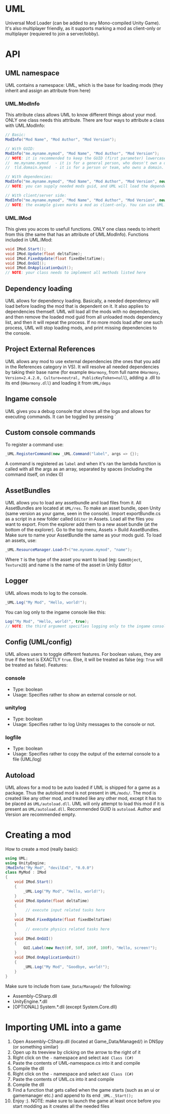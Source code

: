 # UML
 Universal Mod Loader (can be added to any Mono-compiled Unity Game).
 It's also multiplayer friendly, as it supports marking a mod as client-only or multiplayer (requiered to join a server/lobby).
# API
 ## UML namespace
  UML contains a namespace: UML, which is the base for loading mods (they inherit and assign an attribute from here)
  ### UML.ModInfo
   This attribute class allows UML to know different things about your mod. ONLY one class needs this attribute.
   There are four ways to attribute a class with UML.ModInfo:
   ```cs
// Basic:
ModInfo("Mod Name", "Mod Author", "Mod Version");
   
// With GUID:
ModInfo("me.myname.mymod", "Mod Name", "Mod Author", "Mod Version");
// NOTE: it is recommended to keep the GUID (first parameter) lowercase, and in the following format:
//  me.myname.mymod   - it is for a general person, who doesn't own a domain. Example: me.devilexe.test-mod
//  tld.domain.mymod  - it is for a person or team, who owns a domain. Example: go-ro.redline2.test-mod. if you own a subdomain, make the tld as domain-tld, like in the example (redline2.go.ro -> go-ro.redline2)
   
// With dependencies:
ModInfo("me.myname.mymod", "Mod Name", "Mod Author", "Mod Version", new string[] { "me.author.dep1", "me.another-author.dep2" });
// NOTE: you can supply needed mods guid, and UML will load the dependency before the mod itself
   
// With client/server side:
ModInfo("me.myname.mymod", "Mod Name", "Mod Author", "Mod Version", new string[] { "me.author.dep1", "me.another-author.dep2" }, UML.ModType.ClientOnly);
// NOTE: the example given marks a mod as client-only. You can use UML.ModType.Multiplayer to mark it needed for multiplayer. Feel free to add more to the enum
   ```
  
  ### UML.IMod
   This gives you acces to usefull functions. ONLY one class needs to inherit from this (the same that has an attribute of UML.ModInfo).
   Functions included in UML.IMod:
   ```cs
void IMod.Start();
void IMod.Update(float deltaTime);
void IMod.FixedUpdate(float fixedDeltaTime);
void IMod.OnGUI();
void IMod.OnApplicationQuit();
// NOTE: your class needs to implement all methods listed here
   ```
 
 ## Dependency loading
  UML allows for dependency loading.
  Basically, a needed dependency will load before loading the mod that is dependent on it. It also applies to dependencies themself.
  UML will load all the mods with no dependencies, and then remove the loaded mod guid from all unloaded mods dependency list, and then it will repeat the process.
  If no more mods load after one such process, UML will stop loading mods, and print missing dependencies to the console.
 
 ## Project External References
  UML allows any mod to use external dependencies (the ones that you add in the References category in VS).
  It will resolve all needed dependencies by taking their base name (for example `0Harmony`, from full name `0Harmony, Version=2.4.2.0, Culture=neutral, PublicKeyToken=null`), adding a .dll to its end (`0Harmony.dll`) and loading it from `UML/deps`
 
 ## Ingame console
  UML gives you a debug console that shows all the logs and allows for executing commands. It can be toggled by pressing \`
 
 ## Custom console commands
  To register a command use:
  ```cs
_UML.RegisterCommand(new _UML.Command("label", args => {});
  ```
  A command is registered as `label` and when it's ran the lambda function is called with all the args as an array, separated by spaces (including the command itself, on index 0)
 
 ## AssetBundles
  UML allows you to load any assetbundle and load files from it.
  All AssetBundles are located at `UML/res`.
  To make an asset bundle, open Unity (same version as your game, seen in the console).
  Import exportBundle.cs as a script in a new folder called `Editor` in Assets.
  Load all the files you want to export.
  From the explorer add them to a new asset bundle (at the bottom of the explorer).
  Go to the top menu, Assets > Build AssetBundles.
  Make sure to name your AssetBundle the same as your mods guid.
  To load an assets, use:
  ```cs
_UML.ResourceManager.Load<T>("me.myname.mymod", "name");
  ```
  Where `T` is the type of the asset you want to load (eg: `GameObject`, `Texture2D`) and name is the name of the asset in Unity Editor

 
 ## Logger
  UML allows mods to log to the console.
  ```cs
_UML.Log("My Mod", "Hello, world!");
  ```
  You can log only to the ingame console like this:
  ```cs
Log("My Mod", "Hello, world!", true);
// NOTE: the third argument specifies logging only to the ingame console (true) or to the console and logfile (if enabled) (false)
  ```
  
 ## Config (UML/config)
  UML allows users to toggle different features.
  For boolean values, they are true if the text is EXACTLY `true`. Else, it will be treated as false (eg: `True` will be treated as false).
  Features:
  ### console
  - Type: boolean
  - Usage: Specifies rather to show an external console or not.
  ### unitylog
  - Type: boolean
  - Usage: Specifies rather to log Unity messages to the console or not.
  ### logfile
  - Type: boolean
  - Usage: Specifies rather to copy the output of the external console to a file (UML/log)
 
 ## Autoload
  UML allows for a mod to be auto loaded if UML is shipped for a game as a package. Thus the autoload mod is not present in `UML/mods/`.
  The mod is created like any other mod, and treated like any other mod, except it has to be placed as `UML/autoload.dll`.
  UML will only attempt to load this mod if it is present as `UML/autoload.dll`.
  Recommended GUID is `autoload`. Author and Version are recommended empty.
 
 

 
 # Creating a mod
 How to create a mod (really basic):
```cs
using UML;
using UnityEngine;
[ModInfo("My Mod", "devilExE", "0.0.0")
class MyMod : IMod
{
    void IMod.Start()
    {
        _UML.Log("My Mod", "Hello, world!");
    }
    void IMod.Update(float deltaTime)
    {
         // execute input related tasks here
    }
    void IMod.FixedUpdate(float fixedDeltaTime)
    {
         // execute physics related tasks here
    }
    void IMod.OnGUI()
    {
        GUI.Label(new Rect(0f, 50f, 100f, 100f), "Hello, screen!");
    }
    void IMod.OnApplicationQuit()
    {
        _UML.Log("My Mod", "Goodbye, world!");
    }
}
```
Make sure to include from `Game_Data/Managed/` the following:
- Assembly-CSharp.dll
- UnityEngine.\*.dll
- \[OPTIONAL] System.\*.dll (except System.Core.dll)

# Importing UML into a game
1. Open Assembly-CSharp.dll (located at Game_Data/Managed/) in DNSpy (or something similar)
2. Open up its treeview by clicking on the arrow to the right of it
3. Right click on the `-` namespace and select `Add Class (C#)`
4. Paste the contents of UML-namespace.cs into it and compile
5. Compile the dll
6. Right click on the `-` namespace and select `Add Class (C#)`
7. Paste the contents of UML.cs into it and compile
8. Compile the dll
9. Find a function that gets called when the game starts (such as an ui or gamemanager etc.) and append to its end `_UML._Start();`
10. Enjoy :).
NOTE: make sure to launch the game at least once before you start modding as it creates all the needed files
